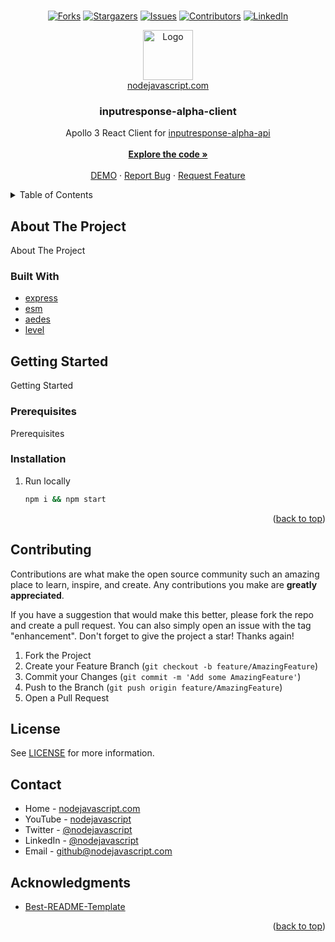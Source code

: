 <div id="top"></div>

<!--
*** Thanks for checking out the Best-README-Template. If you have a suggestion
*** that would make this better, please fork the repo and create a pull request
*** or simply open an issue with the tag "enhancement".
*** Don't forget to give the project a star!
*** Thanks again! Now go create something AMAZING! :D
-->



<!-- PROJECT SHIELDS -->
<!--
*** I'm using markdown "reference style" links for readability.
*** Reference links are enclosed in brackets [ ] instead of parentheses ( ).
*** See the bottom of this document for the declaration of the reference variables
*** for contributors-url, forks-url, etc. This is an optional, concise syntax you may use.
*** https://www.markdownguide.org/basic-syntax/#reference-style-links
-->

<br />
<div align="center">

  [![Forks][forks-shield]][forks-url]
  [![Stargazers][stars-shield]][stars-url]
  [![Issues][issues-shield]][issues-url]
  [![Contributors][contributors-shield]][contributors-url]
  [![LinkedIn][linkedin-shield]][linkedin-url]

  <a href="https://nodejavascript.com?ref=githubLogo">
    <img src="https://avatars.githubusercontent.com/u/105805523?v=4" alt="Logo" width="80" height="80">
    <br />
    nodejavascript.com
  </a>

<!-- line feeds break list of a tags below -->
<h3 align="center">inputresponse-alpha-client</h3>
  <p align="center">
    Apollo 3 React Client for
    <a href="https://github.com/nodejavascript/inputresponse-alpha-api">inputresponse-alpha-api</a>
    <br />
    <br />
    <a href="https://github.com/nodejavascript/inputresponse-alpha-client/blob/master/src/index.js"><strong>Explore the code »</strong></a>
    <br />
    <br />
    <a href="https://nodejavascript.com/demo-coming-soon">DEMO</a>
    ·
    <a href="https://github.com/nodejavascript/inputresponse-alpha-client/issues">Report Bug</a>
    ·
    <a href="https://github.com/nodejavascript/inputresponse-alpha-client/issues">Request Feature</a>
  </p>
</div>



<!-- TABLE OF CONTENTS -->
<details>
  <summary>Table of Contents</summary>
  <ol>
    <li>
      <a href="#about-the-project">About The Project</a>
      <ul>
        <li><a href="#built-with">Built With</a></li>
      </ul>
    </li>
    <li>
      <a href="#getting-started">Getting Started</a>
      <ul>
        <li><a href="#prerequisites">Prerequisites</a></li>
        <li><a href="#installation">Installation</a></li>
      </ul>
    </li>
    <li><a href="#contributing">Contributing</a></li>
    <li><a href="#license">License</a></li>
    <li><a href="#contact">Contact</a></li>
    <li><a href="#acknowledgments">Acknowledgments</a></li>
  </ol>
</details>



<!-- ABOUT THE PROJECT -->
## About The Project
About The Project

### Built With

* [express](https://npmjs.com/package/express)
* [esm](https://npmjs.com/package/esm)
* [aedes](https://npmjs.com/package/aedes)
* [level](https://www.npmjs.com/package/level)

<!-- GETTING STARTED -->
## Getting Started
Getting Started

### Prerequisites
Prerequisites

### Installation
1. Run locally
   ```sh
   npm i && npm start
   ```

<p align="right">(<a href="#top">back to top</a>)</p>

<!-- CONTRIBUTING -->
## Contributing

Contributions are what make the open source community such an amazing place to learn, inspire, and create. Any contributions you make are **greatly appreciated**.

If you have a suggestion that would make this better, please fork the repo and create a pull request. You can also simply open an issue with the tag "enhancement".
Don't forget to give the project a star! Thanks again!

1. Fork the Project
2. Create your Feature Branch (`git checkout -b feature/AmazingFeature`)
3. Commit your Changes (`git commit -m 'Add some AmazingFeature'`)
4. Push to the Branch (`git push origin feature/AmazingFeature`)
5. Open a Pull Request

<!-- LICENSE -->
## License

See [LICENSE](https://github.com/nodejavascript/inputresponse-alpha-client/blob/main/LICENSE) for more information.

<!-- CONTACT -->
## Contact
* Home - [nodejavascript.com](https://nodejavascript.com?ref=githubContact)
* YouTube - [nodejavascript](https://www.youtube.com/channel/UCZFJHjd0c79xyj2SpB8UbJg)
* Twitter - [@nodejavascript](https://twitter.com/nodejavascript)
* LinkedIn - [@nodejavascript](https://linkedin.com/in/georgefielder)
* Email - [github@nodejavascript.com](mailto:github@nodejavascript.com)

<!-- ACKNOWLEDGMENTS -->
## Acknowledgments
* [Best-README-Template](https://github.com/othneildrew/Best-README-Template)


<p align="right">(<a href="#top">back to top</a>)</p>


<!-- MARKDOWN LINKS & IMAGES -->
<!-- https://www.markdownguide.org/basic-syntax/#reference-style-links -->
[contributors-shield]: https://img.shields.io/github/contributors/nodejavascript/inputresponse-alpha-client.svg?style=plastic
[contributors-url]: https://github.com/nodejavascript/inputresponse-alpha-client/graphs/contributors
[forks-shield]: https://img.shields.io/github/forks/nodejavascript/inputresponse-alpha-client.svg?style=plastic
[forks-url]: https://github.com/nodejavascript/inputresponse-alpha-client/network/members
[stars-shield]: https://img.shields.io/github/stars/nodejavascript/inputresponse-alpha-client.svg?style=plastic
[stars-url]: https://github.com/nodejavascript/inputresponse-alpha-client/stargazers
[issues-shield]: https://img.shields.io/github/issues/nodejavascript/inputresponse-alpha-client.svg?style=plastic
[issues-url]: https://github.com/nodejavascript/inputresponse-alpha-client/issues
[license-shield]: https://img.shields.io/github/license/nodejavascript/inputresponse-alpha-client.svg?style=plastic
[license-url]: https://github.com/nodejavascript/inputresponse-alpha-client/blob/master/LICENSE.txt
[linkedin-shield]: https://img.shields.io/badge/-LinkedIn-black.svg??style=social&logo=appveyor
[linkedin-url]: https://linkedin.com/in/georgefielder
